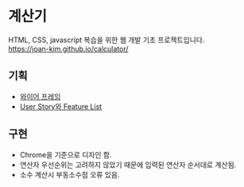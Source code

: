 # 계산기

HTML, CSS, javascript 복습을 위한 웹 개발 기초 프로젝트입니다.  
https://joan-kim.github.io/calculator/ 

## 기획

- [와이어 프레임](https://www.figma.com/file/BsNu8kEhyB4AYJbOOC1uBz/%EA%B3%84%EC%82%B0%EA%B8%B0?node-id=0%3A1)  
- [User Story와 Feature List](https://docs.google.com/spreadsheets/d/1C5nkGQFUnJ7-dZBHcq9Q7xc-Y5Aghza3BcyNU5gYvvE/edit?usp=sharing)

## 구현

- Chrome을 기준으로 디자인 함.
- 연산자 우선순위는 고려하지 않았기 때문에 입력된 연산자 순서대로 계산됨.
- 소수 계산시 부동소수점 오류 있음.